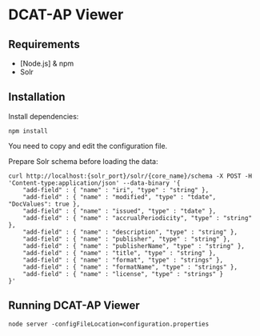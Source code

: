 # DCAT-AP Viewer

## Requirements
- [Node.js] & npm
- Solr 

## Installation
Install dependencies:
```
npm install
```

You need to copy and edit the configuration file.

Prepare Solr schema before loading the data:
```
curl http://localhost:{solr_port}/solr/{core_name}/schema -X POST -H 'Content-type:application/json' --data-binary '{
    "add-field" : { "name" : "iri", "type" : "string" },
    "add-field" : { "name" : "modified", "type" : "tdate", "DocValues": true },
    "add-field" : { "name" : "issued", "type" : "tdate" },
    "add-field" : { "name" : "accrualPeriodicity", "type" : "string" },
    "add-field" : { "name" : "description", "type" : "string" },
    "add-field" : { "name" : "publisher", "type" : "string" },
    "add-field" : { "name" : "publisherName", "type" : "string" },
    "add-field" : { "name" : "title", "type" : "string" },
    "add-field" : { "name" : "format", "type" : "strings" },
    "add-field" : { "name" : "formatName", "type" : "strings" },
    "add-field" : { "name" : "license", "type" : "strings" }
}'
```

## Running DCAT-AP Viewer
```
node server -configFileLocation=configuration.properties
```

